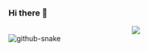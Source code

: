 ### Hi there 👋

<!--
**RSN621/RSN621** is a ✨ _special_ ✨ repository because its `README.md` (this file) appears on your GitHub profile.

Here are some ideas to get you started:

- 🔭 I’m currently working on ...
- 🌱 I’m currently learning ...
- 👯 I’m looking to collaborate on ...
- 🤔 I’m looking for help with ...
- 💬 Ask me about ...
- 📫 How to reach me: ...
- 😄 Pronouns: ...
- ⚡ Fun fact: ...
-->
<div align="center"> <img src="https://metrics.lecoq.io/RSN621?template=classic&config.timezone=Asia%2FShanghai"> </div>


  <!-- Snake Code Contribution Map 贪吃蛇代码贡献图 -->
<picture>
  <source media="(prefers-color-scheme: dark)" srcset="https://cdn.jsdelivr.net/gh/RSN621/RSN621/assets/github-contribution-grid-snake-dark.svg" />
  <source media="(prefers-color-scheme: light)" srcset="https://cdn.jsdelivr.net/gh/RSN621/RSN621/assets/github-contribution-grid-snake.svg" />
  <img alt="github-snake" src="https://cdn.jsdelivr.net/gh/RSN621/RSN621/assets/github-contribution-grid-snake-dark.svg" />
</picture>
